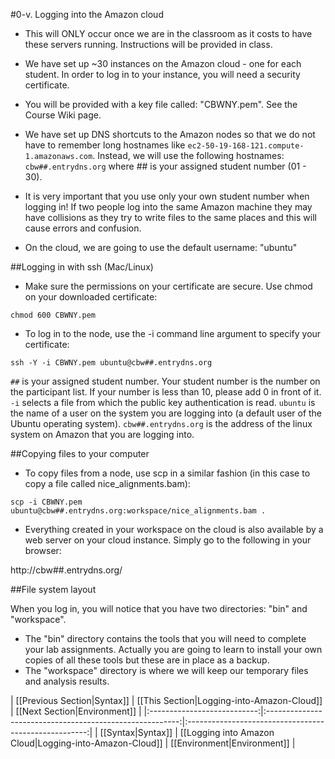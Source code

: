 #0-v. Logging into the Amazon cloud

* This will ONLY occur once we are in the classroom as it costs to have these servers running. Instructions will be provided in class.
* We have set up ~30 instances on the Amazon cloud - one for each student. In order to log in to your instance, you will need a security certificate. 
 * You will be provided with a key file called: "CBWNY.pem". See the Course Wiki page.

* We have set up DNS shortcuts to the Amazon nodes so that we do not have to remember long hostnames like `ec2-50-19-168-121.compute-1.amazonaws.com`. Instead, we will use the following hostnames: `cbw##.entrydns.org` where ## is your assigned student number (01 - 30).

* It is very important that you use only your own student number when logging in!  If two people log into the same Amazon machine they may have collisions as they try to write files to the same places and this will cause errors and confusion.

* On the cloud, we are going to use the default username: "ubuntu"

##Logging in with ssh (Mac/Linux)

* Make sure the permissions on your certificate are secure. Use chmod on your downloaded certificate:

```
chmod 600 CBWNY.pem
```

* To log in to the node, use the -i command line argument to specify your certificate:

```
ssh -Y -i CBWNY.pem ubuntu@cbw##.entrydns.org
```

`##` is your assigned student number. Your student number is the number on the participant list. If your number is less than 10, please add 0 in front of it.  `-i` selects a file from which the public key authentication is read.  `ubuntu` is the name of a user on the system you are logging into (a default user of the Ubuntu operating system). `cbw##.entrydns.org` is the address of the linux system on Amazon that you are logging into.   

##Copying files to your computer

* To copy files from a node, use scp in a similar fashion (in this case to copy a file called nice_alignments.bam):

```
scp -i CBWNY.pem ubuntu@cbw##.entrydns.org:workspace/nice_alignments.bam .
```

* Everything created in your workspace on the cloud is also available by a web server on your cloud instance.  Simply go to the following in your browser:

http://cbw##.entrydns.org/

##File system layout

When you log in, you will notice that you have two directories: "bin" and "workspace".

* The "bin" directory contains the tools that you will need to complete your lab assignments. Actually you are going to learn to install your own copies of all these tools but these are in place as a backup.
* The "workspace" directory is where we will keep our temporary files and analysis results. 

| [[Previous Section|Syntax]] | [[This Section|Logging-into-Amazon-Cloud]]               | [[Next Section|Environment]]        |
|:---------------------------:|:--------------------------------------------------------:|:-----------------------------------------------------:|
| [[Syntax|Syntax]]           | [[Logging into Amazon Cloud|Logging-into-Amazon-Cloud]]  | [[Environment|Environment]]  |
